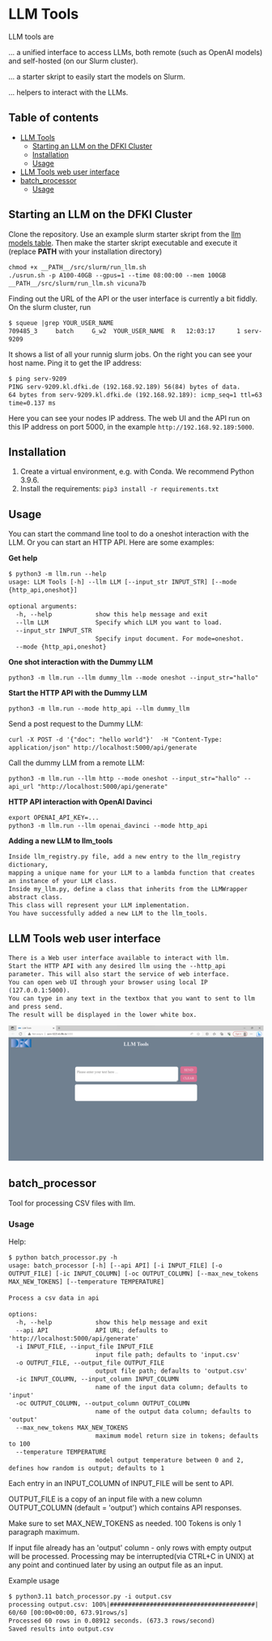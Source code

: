 # LLM Tools

LLM tools are

... a unified interface to access LLMs, both remote (such as OpenAI models) and self-hosted (on our Slurm cluster).

... a starter skript to easily start the models on Slurm.

... helpers to interact with the LLMs.


## Table of contents
- [LLM Tools](#llm-tools)
  - [Starting an LLM on the DFKI Cluster](#starting-an-llm-on-the-dfki-cluster)
  - [Installation](#installation)
  - [Usage](#usage)
- [LLM Tools web user interface](#llm-tools-web-user-interface)
- [batch\_processor](#batch_processor)
  - [Usage](#usage-1)

## Starting an LLM on the DFKI Cluster

Clone the repository. Use an example slurm starter skript from the [llm models table](https://docs.google.com/spreadsheets/d/1F6T_ZPiEomYrfvpy64GUmuO0CiSQ4LrZrgM4BjSLmKA/edit#gid=0). Then make the starter skript executable and execute it (replace __PATH__ with your installation directory)

```
chmod +x __PATH__/src/slurm/run_llm.sh
./usrun.sh -p A100-40GB --gpus=1 --time 08:00:00 --mem 100GB __PATH__/src/slurm/run_llm.sh vicuna7b
```

Finding out the URL of the API or the user interface is currently a bit fiddly. On the slurm cluster, run

```
$ squeue |grep YOUR_USER_NAME
709485_3     batch     G_w2  YOUR_USER_NAME  R   12:03:17      1 serv-9209
```

It shows a list of all your runnig slurm jobs. On the right you can see your host name. Ping it to get the IP address:

```
$ ping serv-9209
PING serv-9209.kl.dfki.de (192.168.92.189) 56(84) bytes of data.
64 bytes from serv-9209.kl.dfki.de (192.168.92.189): icmp_seq=1 ttl=63 time=0.137 ms
```

Here you can see your nodes IP address. The web UI and the API run on this IP address on port 5000, in the example `http://192.168.92.189:5000`.

## Installation

1. Create a virtual environment, e.g. with Conda. We recommend Python 3.9.6.
2. Install the requirements: `pip3 install -r requirements.txt`

## Usage

You can start the command line tool to do a oneshot interaction with the LLM. Or you can start an HTTP API. Here are some examples:

**Get help**

```
$ python3 -m llm.run --help
usage: LLM Tools [-h] --llm LLM [--input_str INPUT_STR] [--mode {http_api,oneshot}]

optional arguments:
  -h, --help            show this help message and exit
  --llm LLM             Specify which LLM you want to load.
  --input_str INPUT_STR
                        Specify input document. For mode=oneshot.
  --mode {http_api,oneshot}
```

**One shot interaction with the Dummy LLM**

```
python3 -m llm.run --llm dummy_llm --mode oneshot --input_str="hallo"
```

**Start the HTTP API with the Dummy LLM** 

```
python3 -m llm.run --mode http_api --llm dummy_llm
```

Send a post request to the Dummy LLM:

```
curl -X POST -d '{"doc": "hello world"}'  -H "Content-Type: application/json" http://localhost:5000/api/generate
```

Call the dummy LLM from a remote LLM:

```
python3 -m llm.run --llm http --mode oneshot --input_str="hallo" --api_url "http://localhost:5000/api/generate"
```

**HTTP API interaction with OpenAI Davinci**

```
export OPENAI_API_KEY=...
python3 -m llm.run --llm openai_davinci --mode http_api
```

**Adding a new LLM to llm_tools**

```
Inside llm_registry.py file, add a new entry to the llm_registry dictionary, 
mapping a unique name for your LLM to a lambda function that creates an instance of your LLM class.
Inside my_llm.py, define a class that inherits from the LLMWrapper abstract class. 
This class will represent your LLM implementation.
You have successfully added a new LLM to the llm_tools.
```

## LLM Tools web user interface

```
There is a Web user interface available to interact with llm.
Start the HTTP API with any desired llm using the --http_api parameter. This will also start the service of web interface.
You can open web UI through your browser using local IP (127.0.0.1:5000).
You can type in any text in the textbox that you want to sent to llm and press send. 
The result will be displayed in the lower white box.
```
![WebGUI](WebGUI.png)

## batch_processor
Tool for processing CSV files with llm. 
### Usage
Help:
```
$ python batch_processor.py -h
usage: batch_processor [-h] [--api API] [-i INPUT_FILE] [-o OUTPUT_FILE] [-ic INPUT_COLUMN] [-oc OUTPUT_COLUMN] [--max_new_tokens MAX_NEW_TOKENS] [--temperature TEMPERATURE]

Process a csv data in api

options:
  -h, --help            show this help message and exit
  --api API             API URL; defaults to 'http://localhost:5000/api/generate'
  -i INPUT_FILE, --input_file INPUT_FILE
                        input file path; defaults to 'input.csv'
  -o OUTPUT_FILE, --output_file OUTPUT_FILE
                        output file path; defaults to 'output.csv'
  -ic INPUT_COLUMN, --input_column INPUT_COLUMN
                        name of the input data column; defaults to 'input'
  -oc OUTPUT_COLUMN, --output_column OUTPUT_COLUMN
                        name of the output data column; defaults to 'output'
  --max_new_tokens MAX_NEW_TOKENS
                        maximum model return size in tokens; defaults to 100
  --temperature TEMPERATURE
                        model output temperature between 0 and 2, defines how random is output; defaults to 1
```
Each entry in an INPUT_COLUMN of INPUT_FILE will be sent to API.

OUTPUT_FILE is a copy of an input file with a new column OUTPUT_COLUMN (default = 'output') which contains API responses. 

Make sure to set MAX_NEW_TOKENS as needed. 100 Tokens is only 1 paragraph maximum.

If input file already has an 'output' column - only rows with empty output will be processed. Processing may be interrupted(via CTRL+C in UNIX) at any point and continued later by using an output file as an input. 

Example usage
```
$ python3.11 batch_processor.py -i output.csv
processing output.csv: 100%|########################################| 60/60 [00:00<00:00, 673.91rows/s]
Processed 60 rows in 0.08912 seconds. (673.3 rows/second)
Saved results into output.csv
```
